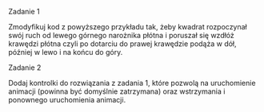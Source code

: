 Zadanie 1

Zmodyfikuj kod z powyższego przykładu tak, żeby kwadrat rozpoczynał swój ruch od lewego górnego narożnika płótna i poruszał się wzdłóż krawędzi płótna czyli po dotarciu do prawej krawędzie podąża w dół, później w lewo i na końcu do góry.

Zadanie 2

Dodaj kontrolki do rozwiązania z zadania 1, które pozwolą na uruchomienie animacji (powinna być domyślnie zatrzymana) oraz wstrzymania i ponownego uruchomienia animacji.